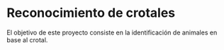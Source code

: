 # Reconocimiento de crotales

El objetivo de este proyecto consiste en la identificación de animales en base al crotal.
